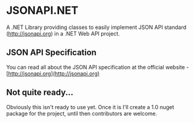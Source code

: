 # JSONAPI.NET
A .NET Library providing classes to easily implement JSON API standard (http://jsonapi.org) in a .NET Web API project.
## JSON API Specification
You can read all about the JSON API specification at the official website - [http://jsonapi.org](http://jsonapi.org)
## Not quite ready...
Obviously this isn't ready to use yet. Once it is I'll create a 1.0 nuget package for the project, until then contributors are welcome.